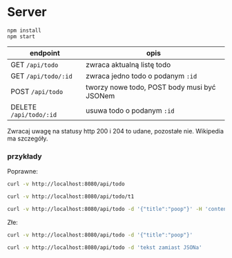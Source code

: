 # Server

```
npm install
npm start
```

 endpoint | opis
 --- | ---
 GET `/api/todo` | zwraca aktualną listę todo
 GET `/api/todo/:id` | zwraca jedno todo o podanym `:id`
 POST `/api/todo` | tworzy nowe todo, POST body musi być JSONem
 DELETE `/api/todo/:id` | usuwa todo o podanym `:id`

Zwracaj uwagę na statusy http
200 i 204 to udane, pozostałe nie. Wikipedia ma szczegóły.

### przykłady
Poprawne:
```bash
curl -v http://localhost:8080/api/todo
```
```bash
curl -v http://localhost:8080/api/todo/t1
```

```bash
curl -v http://localhost:8080/api/todo -d '{"title":"poop"}' -H 'content-type:application/json'
```

Złe:
```bash
curl -v http://localhost:8080/api/todo -d '{"title":"poop"}'
```
```bash
curl -v http://localhost:8080/api/todo -d 'tekst zamiast JSONa'
```
